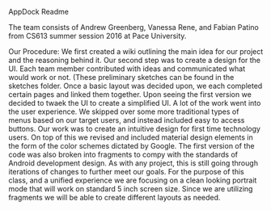 AppDock Readme

The team consists of Andrew Greenberg, Vanessa Rene, and Fabian Patino from CS613 summer session 2016 at Pace University.

Our Procedure:
  We first created a wiki outlining the main idea for our project and the reasoning behind it. Our second step was to create a design for the UI.
  Each team member contributed with ideas and communicated what would work or not.  (These preliminary sketches can be found in the sketches folder.
  Once a basic layout was decided upon, we each completed certain pages and linked them together.  Upon seeing the first version we decided to twaek the UI
  to create a simplified UI.  A lot of the work went into the user experience.  We skipped over some more traditional types of menus 
  based on our target users, and instead included easy to access buttons.  Our work was to create an intuitive design for first time technology
  users.
  On top of this we revised and included material design elements in the form of the color schemes dictated by Google.  The first version 
  of the code was also broken into fragments to compy with the standards of Android development design.  As with any project, this is still
  going through iterations of changes to further meet our goals.
  For the purpose of this class, and a unified experience we are focusing on a clean looking portrait mode that will work on standard
  5 inch screen size.  Since we are utilizing fragments we will be able to create different layouts as needed.
